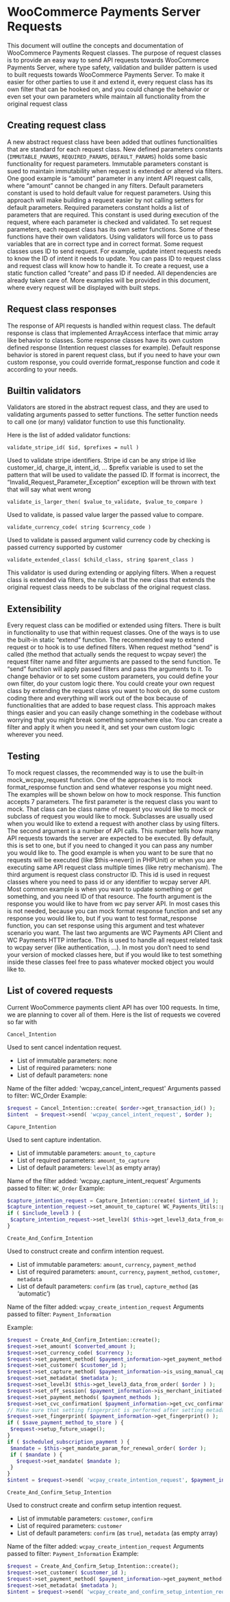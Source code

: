 # WooCommerce Payments Server Requests

This document will outline the concepts and documentation of WooCommerce Payments Request classes. The purpose of request classes is to provide an easy way to send API requests towards WooCommerce Payments Server, where type safety, validation and builder pattern is used to built requests towards WooCommerce Payments Server. To make it easier for other parties to use it and extend it, every request class has its own filter that can be hooked on, and you could change the behavior or even set your own parameters while maintain all functionality from the original request class

## Creating request class

A new abstract request class have been added that outlines functionalities that are standard for each request class. New defined parameters constants (`IMMUTABLE_PARAMS`, `REQUIRED_PARAMS`, `DEFAULT_PARAMS`) holds some basic functionality for request parameters. Immutable parameters constant is sued to maintain immutability when request is extended or altered via filters. One good example is “amount” parameter in any intent API request calls, where “amount” cannot be changed in any filters. Default parameters constant is used to hold default value for request parameters. Using this approach will make building a request easier by not calling setters for default parameters. Required parameters constant holds a list of parameters that are required. This constant is used during execution of the request, where each parameter is checked and validated. 
To set request parameters, each request class has its own setter functions. Some of these functions have their own validators. Using validators will force us to pass variables that are in correct type and in correct format.
Some request classes uses ID to send request. For example, update intent requests needs to know the ID of intent it needs to update. You can pass ID to request class and request class will know how to handle it.
To create a request, use a static function called “create” and pass ID if needed. All dependencies are already taken care of. More examples will be provided in this document, where every request will be displayed with built steps.

## Request class responses

The response of API requests is handled within request class. The default response is class that implemented ArrayAccess interface that mimic array like behavior to classes. Some response classes have its own custom defined response (Intention request classes for example). Default response behavior is stored in parent request class, but if you need to have your own custom response, you could override format_response function and code it according to your needs. 

## Builtin validators

Validators are stored in the abstract request class, and they are used to validating arguments passed to setter functions. The setter function needs to call one (or many) validator function to use this functionality. 

Here is the list of added validator functions:

`validate_stripe_id( $id, $prefixes = null )`

Used to validate stripe identifiers. Stripe id can be any stripe id like customer_id, charge_it, intent_id, … $prefix variable is used to set the pattern that will be used to validate the passed ID. If format is incorrect, the “Invalid_Request_Parameter_Exception” exception will be thrown with text that will say what went wrong

`validate_is_larger_then( $value_to_validate, $value_to_compare )`

Used to validate, is passed value larger the passed value to compare.

`validate_currency_code( string $currency_code )`

Used to validate is passed argument valid currency code by checking is passed currency supported by customer

`validate_extended_class( $child_class, string $parent_class )`

This validator is used during extending or applying filters. When a request class is extended via filters, the rule is that the new class that extends the original request class needs to be subclass of the original request class.

## Extensibility

Every request class can be modified or extended using filters. There is built in functionality to use that within request classes. One of the ways is to use the built-in static “extend” function. The recommended way to extend request or to hook is to use defined filters. When request method “send” is called (the method that actually sends the request to wcpay sever) the request filter name and filter arguments are passed to the send function. Te “send” function will apply passed filters and pass the arguments to it. To change behavior or to set some custom parameters, you could define your own filter, do your custom logic there. You could create your own request class by extending the request class you want to hook on, do some custom coding there and everything will work out of the box because of functionalities that are added to base request class. This approach makes things easier and you can easily change something in the codebase without worrying that you might break something somewhere else. You can create a filter and apply it when you need it, and set your own custom logic wherever you need.

## Testing

To mock request classes, the recommended way is to use the built-in mock_wcpay_request function. One of the approaches is to mock format_respomse function and send whatever response you might need. The examples will be shown below on how to mock response.  This function accepts 7 parameters. The first parameter is the request class you want to mock. That class can be class name of request you would like to mock or subclass of request you would like to mock. Subclasses are usually used when you would like to extend a request with another class by using filters.
The second argument is a number of API calls. This number tells how many API requests towards the server are expected to be executed. By default, this is set to one, but if you need to changed it you can pass any number you would like to. The good example is  when you want to be sure that no requests will be executed (like $this->never() in PHPUnit) or when you are executing same API request class multiple times (like retry mechanism).
The third argument is request class constructor ID. This id is used in request classes where you need to pass id or any identifier to wcpay server API. Most common example is when you want to update something or get something, and you need ID of that resource.
The fourth argument is the response you would like to have from wc pay server API. In most cases this is not needed, because you can mock format response function and set any response you would like to, but if you want to test format_response function, you can set response using this argument and test whatever scenario you want.
The last two arguments are WC Payments API Client and WC Payments HTTP interface. This is used to handle all request related task to wcpay server (like authentication, …). In most you don’t need to send your version of mocked classes here, but if you would like to test something inside these classes feel free to pass whatever mocked object you would like to.

## List of covered requests

Current WooCommerce payments client API has over 100 requests. In time, we are planning to cover all of them. Here is the list of requests we covered so far with 

`Cancel_Intention`

Used to sent cancel indentation request.

- List of immutable parameters: none
- List of required parameters: none
- List of default parameters: none

Name of the filter added: 'wcpay_cancel_intent_request'
Arguments passed to filter: WC_Order
Example:

```php
$request = Cancel_Intention::create( $order->get_transaction_id() );
$intent  = $request->send( 'wcpay_cancel_intent_request', $order );
```

`Capure_Intention`

Used to sent capture indentation.

- List of immutable parameters: `amount_to_capture`
- List of required parameters: `amount_to_capture`
- List of default parameters: `level3`( as empty array)

Name of the filter added: ‘wcpay_capture_intent_request’
Arguments passed to filter: `WC_Order`
Example:

```php
$capture_intention_request = Capture_Intention::create( $intent_id );
$capture_intention_request->set_amount_to_capture( WC_Payments_Utils::prepare_amount( $amount, $order->get_currency() ) );
if ( $include_level3 ) {
 $capture_intention_request->set_level3( $this->get_level3_data_from_order( $order ) );
}
```

`Create_And_Confirm_Intention`

Used to construct create and confirm intention request.

- List of immutable parameters: `amount`, `currency`, `payment_method`
- List of required parameters: `amount`, `currency`, `payment_method`, `customer`, `metadata`
- List of default parameters: `confirm` (as `true`), `capture_method` (as ‘automatic’)

Name of the filter added: `wcpay_create_intention_request`
Arguments passed to filter: `Payment_Information`

Example:

```php
$request = Create_And_Confirm_Intention::create();
$request->set_amount( $converted_amount );
$request->set_currency_code( $currency );
$request->set_payment_method( $payment_information->get_payment_method() );
$request->set_customer( $customer_id );
$request->set_capture_method( $payment_information->is_using_manual_capture() );
$request->set_metadata( $metadata );
$request->set_level3( $this->get_level3_data_from_order( $order ) );
$request->set_off_session( $payment_information->is_merchant_initiated() );
$request->set_payment_methods( $payment_methods );
$request->set_cvc_confirmation( $payment_information->get_cvc_confirmation() );
// Make sure that setting fingerprint is performed after setting metadata becaouse metadata will override any values you set before for metadata param.
$request->set_fingerprint( $payment_information->get_fingerprint() );
if ( $save_payment_method_to_store ) {
 $request->setup_future_usage();
}
if ( $scheduled_subscription_payment ) {
 $mandate = $this->get_mandate_param_for_renewal_order( $order );
 if ( $mandate ) {
   $request->set_mandate( $mandate );
 }
}
$intent = $request->send( 'wcpay_create_intention_request', $payment_information );
```

`Create_And_Confirm_Setup_Intention`

Used to construct create and confirm setup intention request.

- List of immutable parameters: `customer`, `confirm`
- List of required parameters: `customer`
- List of default parameters: `confirm` (as `true`), `metadata` (as empty array)

Name of the filter added: `wcpay_create_intention_request`
Arguments passed to filter: `Payment_Information`
Example:

```php
$request = Create_And_Confirm_Setup_Intention::create();
$request->set_customer( $customer_id );
$request->set_payment_method( $payment_information->get_payment_method() );
$request->set_metadata( $metadata );
$intent = $request->send( 'wcpay_create_and_confirm_setup_intention_request', $payment_information, false, $save_user_in_platform_checkout );
```
